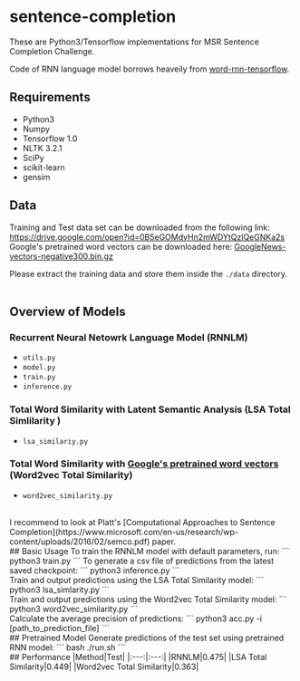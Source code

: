 # sentence-completion
These are Python3/Tensorflow implementations for MSR Sentence Completion Challenge. 

Code of RNN language model borrows heaveily from [word-rnn-tensorflow](https://github.com/hunkim/word-rnn-tensorflow).

## Requirements
- Python3
- Numpy
- Tensorflow 1.0
- NLTK 3.2.1
- SciPy
- scikit-learn
- gensim

## Data
Training and Test data set can be downloaded from the following link: <br/>
https://drive.google.com/open?id=0B5eGOMdyHn2mWDYtQzlQeGNKa2s <br/>
Google's pretrained word vectors can be downloaded here: [GoogleNews-vectors-negative300.bin.gz](https://drive.google.com/file/d/0B7XkCwpI5KDYNlNUTTlSS21pQmM/edit) <br/>

Please extract the training data and store them inside the `./data` directory.<br/> 
<br/>
## Overview of Models
### Recurrent Neural Netowrk Language Model (RNNLM)
- `utils.py`
- `model.py`
- `train.py`
- `inference.py`

### Total Word Similarity with Latent Semantic Analysis (LSA Total Simlilarity )
- `lsa_similariy.py`

### Total Word Similarity with [Google's pretrained word vectors](https://code.google.com/archive/p/word2vec/) (Word2vec Total Similarity)
- `word2vec_similarity.py`
<br/>
I recommend to look at Platt's [Computational Approaches to Sentence Completion](https://www.microsoft.com/en-us/research/wp-content/uploads/2016/02/semco.pdf) paper.
<br/>
## Basic Usage
To train the RNNLM model with default parameters, run:
```
python3 train.py
```
To generate a csv file of predictions from the latest saved checkpoint:
```
python3 inference.py
```
<br/>
Train and output predictions using the LSA Total Similarity model:
```
python3 lsa_simlarity.py
```
<br/>
Train and output predictions using the Word2vec Total Similarity model:
```
python3 word2vec_similarity.py
```
<br/>
Calculate the average precision of predictions:
```
python3 acc.py -i [path_to_prediction_file]
```
<br/>
## Pretrained Model
Generate predictions of the test set using pretrained RNN model:
```
bash ./run.sh
```
<br/>
## Performance
|Method|Test|
|:---:|:---:|
|RNNLM|0.475|
|LSA Total Similarity|0.449|
|Word2vec Total Similarity|0.363|

